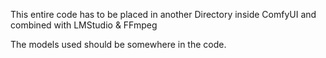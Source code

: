 This entire code has to be placed in another Directory inside ComfyUI and combined with LMStudio & FFmpeg

The models used should be somewhere in the code.
